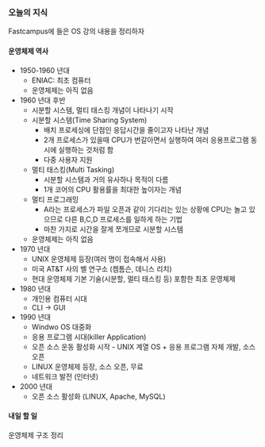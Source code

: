 ### 오늘의 지식
Fastcampus에 들은 OS 강의 내용을 정리하자


#### 운영체제 역사
- 1950-1960 년대
  + ENIAC: 최초 컴퓨터
  + 운영체제는 아직 없음  
- 1960 년대 후반
  + 시분할 시스템, 멀티 태스킹 개념이 나타나기 시작
  + 시분할 시스템(Time Sharing System)
    - 배치 프로세싱에 단점인 응답시간을 줄이고자 나타난 개념
    - 2개 프로세스가 있을때 CPU가 번갈아면서 실행하여 여러 응용프로그램 동시에 실행하는 것처럼 함
    - 다중 사용자 지원
  + 멀티 태스킹(Multi Tasking)
    - 시분할 시스템과 거의 유사하나 목적이 다름
    - 1개 코어의 CPU 활용률을 최대한 높이자는 개념
  + 멀티 프로그래밍
    - A라는 프로세스가 파일 오픈과 같이 기다리는 있는 상황에 CPU는 놀고 있으므로 다른 B,C,D 프로세스를 일하게 하는 기법
    - 마찬 가지로 시간을 잘게 쪼개므로 시분할 시스템
  + 운영체제는 아직 없음  
- 1970 년대
  + UNIX 운영체제 등장(여러 명이 접속해서 사용)
  + 미국 AT&T 사의 벨 연구소 (켐톰슨, 데니스 리치)
  + 현대 운영체제 기본 기술(시분할, 멀티 태스킹 등) 포함한 최초 운영체제
- 1980 년대
  + 개인용 컴퓨터 시대
  + CLI -> GUI
- 1990 년대
  + Windwo OS 대중화
  + 응용 프로그램 시대(killer Application)
  + 오픈 소스 운동 활성화 시작 - UNIX 계열 OS + 응용 프로그램 자체 개발, 소스 오픈
  + LINUX 운영체제 등장, 소스 오픈, 무료
  + 네트워크 발전 (인터넷)
- 2000 년대
  + 오픈 소스 활성화 (LINUX, Apache, MySQL)

#### 내일 할 일
운영체제 구조 정리
